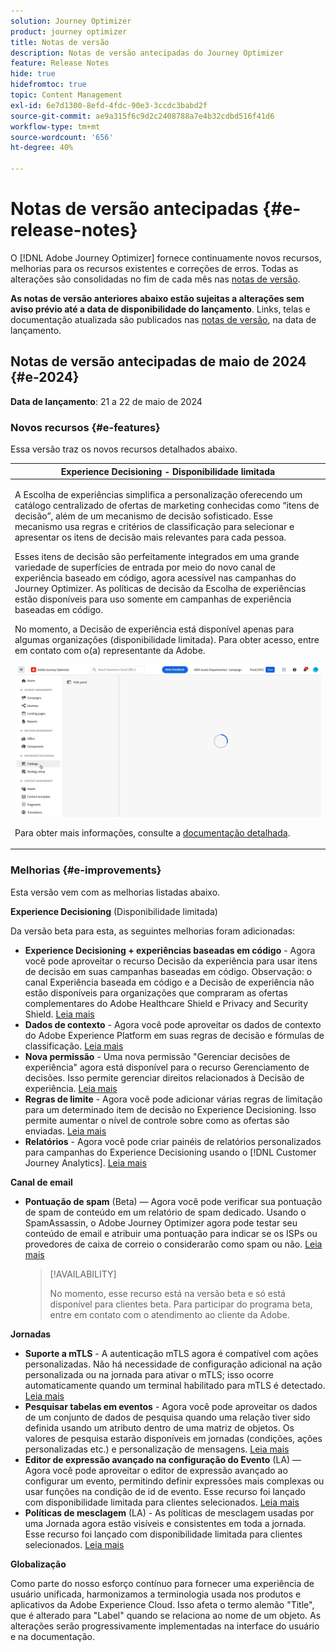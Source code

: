 ```yaml
---
solution: Journey Optimizer
product: journey optimizer
title: Notas de versão
description: Notas de versão antecipadas do Journey Optimizer
feature: Release Notes
hide: true
hidefromtoc: true
topic: Content Management
exl-id: 6e7d1300-8efd-4fdc-90e3-3ccdc3babd2f
source-git-commit: ae9a315f6c9d2c2408788a7e4b32cdbd516f41d6
workflow-type: tm+mt
source-wordcount: '656'
ht-degree: 40%

---
```


# Notas de versão antecipadas {#e-release-notes}

O [!DNL Adobe Journey Optimizer] fornece continuamente novos recursos, melhorias para os recursos existentes e correções de erros. Todas as alterações são consolidadas no fim de cada mês nas [notas de versão](release-notes.md).

**As notas de versão anteriores abaixo estão sujeitas a alterações sem aviso prévio até a data de disponibilidade do lançamento**. Links, telas e documentação atualizada são publicados nas [notas de versão](release-notes.md), na data de lançamento.

## Notas de versão antecipadas de maio de 2024 {#e-2024}

**Data de lançamento**: 21 a 22 de maio de 2024

### Novos recursos {#e-features}

Essa versão traz os novos recursos detalhados abaixo.


<table>
<thead>
<tr>
<th><strong>Experience Decisioning - Disponibilidade limitada</strong><br/></th>
</tr>
</thead>
<tbody>
<tr>
<td>
<p>A Escolha de experiências simplifica a personalização oferecendo um catálogo centralizado de ofertas de marketing conhecidas como “itens de decisão”, além de um mecanismo de decisão sofisticado. Esse mecanismo usa regras e critérios de classificação para selecionar e apresentar os itens de decisão mais relevantes para cada pessoa.</p>
<p>Esses itens de decisão são perfeitamente integrados em uma grande variedade de superfícies de entrada por meio do novo canal de experiência baseado em código, agora acessível nas campanhas do Journey Optimizer. As políticas de decisão da Escolha de experiências estão disponíveis para uso somente em campanhas de experiência baseadas em código.</p>
<p>No momento, a Decisão de experiência está disponível apenas para algumas organizações (disponibilidade limitada). Para obter acesso, entre em contato com o(a) representante da Adobe.</p>
<img src="assets/do-not-localize/gif-exd.gif"/>
<p>Para obter mais informações, consulte a <a href="../experience-decisioning/gs-experience-decisioning.md">documentação detalhada</a>.</p>
</td>
</tr>
</tbody>
</table>


<!--table>
<thead>
<tr>
<th><strong>IP Warmup Workflow</strong><br/></th>
</tr>
</thead>
<tbody>
<tr>
<td>
<p>If you are sending email on a brand new IP address, you can now easily perform IP warmup workflows directly from the user interface. Adobe Journey Optimizer offers a standardized and efficient way to warm up your IP adresses that follows the best practices for optimal deliverability.</p>
<p>For more information, refer to the <a href="../configuration/ip-warmup-gs.md">detailed documentation</a>.</p>
</td>
</tr>
</tbody>
</table-->

<!--table>
<thead>
<tr>
<th><strong>Business rules - Beta</strong><br/></th>
</tr>
</thead>
<tbody>
<tr>
<td>
<p>You can now create granular frequency capping rules, and apply them to different types of marketing communications through rule sets. This new capability lets you control how often your audiences receive a message by setting cross-channel rules, that automatically exclude over-solicited profiles from messages and actions.</p>
<p>Business rules capability is currently available as a beta. To join the beta program, contact your Adobe representative.</p>
<p>For more information, refer to the <a href="../configuration/business-rules.md">detailed documentation</a>.</p>
</td>
</tr>
</tbody>
</table-->


<!--table>
<thead>
<tr>
<th><strong>Extended personalization data - Beta</strong><br/></th>
</tr>
</thead>
<tbody>
<tr>
<td>
<p>You can now lookup and fetch data values within Adobe Experience Platform datasets, and use these values to build conditions in Adobe Journey Optimizer. You can leverage data from a lookup dataset when a relationship has been defined using an attribute inside of an array of objects. You can specify non-profile enabled datasets for lookup. Once enabled, you can use a profile attribute as a join key to the specified dataset to retrive further data for personalization.</p>
<p>This capability is currently available as a public beta.</p>
</td>
</tr>
</tbody>
</table-->

### Melhorias {#e-improvements}

Esta versão vem com as melhorias listadas abaixo.

**Experience Decisioning** (Disponibilidade limitada)

Da versão beta para esta, as seguintes melhorias foram adicionadas:

* **Experience Decisioning + experiências baseadas em código** - Agora você pode aproveitar o recurso Decisão da experiência para usar itens de decisão em suas campanhas baseadas em código. Observação: o canal Experiência baseada em código e a Decisão de experiência não estão disponíveis para organizações que compraram as ofertas complementares do Adobe Healthcare Shield e Privacy and Security Shield. [Leia mais](../code-based/get-started-code-based.md)
* **Dados de contexto** - Agora você pode aproveitar os dados de contexto do Adobe Experience Platform em suas regras de decisão e fórmulas de classificação. [Leia mais](../experience-decisioning/context-data.md)
* **Nova permissão** - Uma nova permissão &quot;Gerenciar decisões de experiência&quot; agora está disponível para o recurso Gerenciamento de decisões. Isso permite gerenciar direitos relacionados à Decisão de experiência. [Leia mais](../experience-decisioning/gs-experience-decisioning.md)
* **Regras de limite** - Agora você pode adicionar várias regras de limitação para um determinado item de decisão no Experience Decisioning. Isso permite aumentar o nível de controle sobre como as ofertas são enviadas. [Leia mais](../experience-decisioning/items.md#capping)
* **Relatórios** - Agora você pode criar painéis de relatórios personalizados para campanhas do Experience Decisioning usando o [!DNL Customer Journey Analytics]. [Leia mais](../experience-decisioning/cja-reporting.md)


<!--**Decision Management**

* **Multi-rule support** - You can now add up to 10 capping rules for a given offer in Decision Management. This allows you to increase the level of control over the way offers are sent.
* **Audits** - The **Change log** tab allowing you to see all the changes that have been made to an offer or a decision has been removed. Changes related to offers and decisions can now be seen in the **Audits** menu. -->


**Canal de email**

<!--
* **List-unsubscribe** - Following on the recent Gmail and Yahoo announcements for bulk senders, Journey Optimizer supports the "post/1-click" List-Unsubscribe option. Refer to the following pages: [Email opt-out management](../email/email-opt-out.md#unsubscribe-header) and [Configure email settings](../email/email-settings.md#list-unsubscribe)
-->

* **Pontuação de spam** (Beta) — Agora você pode verificar sua pontuação de spam de conteúdo em um relatório de spam dedicado. Usando o SpamAssassin, o Adobe Journey Optimizer agora pode testar seu conteúdo de email e atribuir uma pontuação para indicar se os ISPs ou provedores de caixa de correio o considerarão como spam ou não. [Leia mais](../content-management/spam-report.md)

  >[!AVAILABILITY]
  >
  >No momento, esse recurso está na versão beta e só está disponível para clientes beta. Para participar do programa beta, entre em contato com o atendimento ao cliente da Adobe.

<!--
**Audiences**

* The use of audiences and attributes from audience composition and custom upload (CSV file) is now available for use with Healthcare Shield or Privacy and Security Shield.-->

<!--**Personalization**

* **Expression fragment** - Expression fragments are now available for the **In-app channel**. [Read more](../personalization/use-expression-fragments.md)-->

**Jornadas**

<!--* **Merge policies** (Limited Availability)- Merge policies used by a journey are now visible and consistent throughout the journey.-->
* **Suporte a mTLS** - A autenticação mTLS agora é compatível com ações personalizadas. Não há necessidade de configuração adicional na ação personalizada ou na jornada para ativar o mTLS; isso ocorre automaticamente quando um terminal habilitado para mTLS é detectado. [Leia mais](../action/about-custom-action-configuration.md#mtls-protocol-support)
* **Pesquisar tabelas em eventos** - Agora você pode aproveitar os dados de um conjunto de dados de pesquisa quando uma relação tiver sido definida usando um atributo dentro de uma matriz de objetos. Os valores de pesquisa estarão disponíveis em jornadas (condições, ações personalizadas etc.) e personalização de mensagens. [Leia mais](../event/experience-event-schema.md#relationships_limitations)
* **Editor de expressão avançado na configuração do Evento** (LA) — Agora você pode aproveitar o editor de expressão avançado ao configurar um evento, permitindo definir expressões mais complexas ou usar funções na condição de id de evento. Esse recurso foi lançado com disponibilidade limitada para clientes selecionados. [Leia mais](../event/about-creating.md)
* **Políticas de mesclagem** (LA) - As políticas de mesclagem usadas por uma Jornada agora estão visíveis e consistentes em toda a jornada. Esse recurso foi lançado com disponibilidade limitada para clientes selecionados. [Leia mais](../building-journeys/journey-gs.md#merge-policies)

**Globalização**

Como parte do nosso esforço contínuo para fornecer uma experiência de usuário unificada, harmonizamos a terminologia usada nos produtos e aplicativos da Adobe Experience Cloud. Isso afeta o termo alemão &quot;Title&quot;, que é alterado para &quot;Label&quot; quando se relaciona ao nome de um objeto. As alterações serão progressivamente implementadas na interface do usuário e na documentação.



